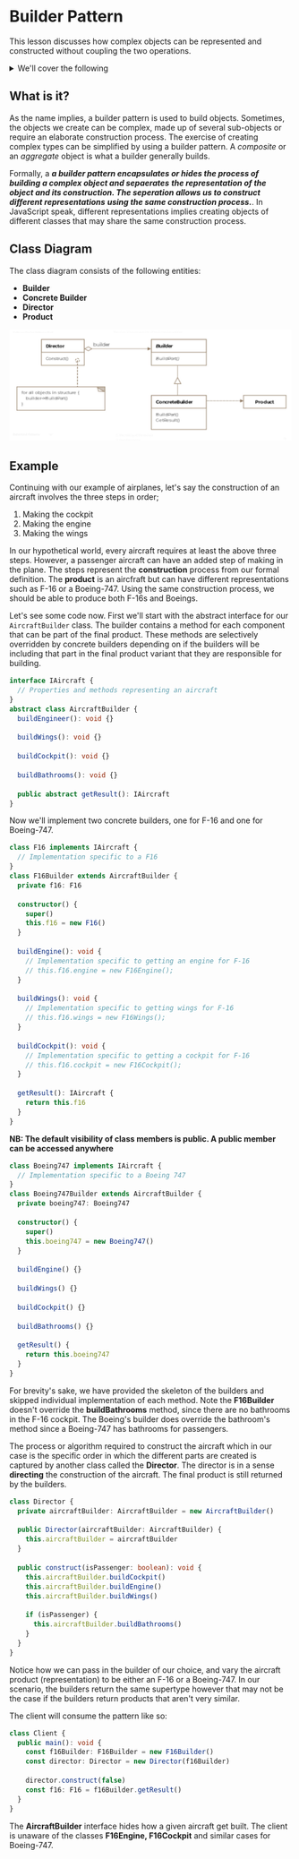 # Builder Pattern

This lesson discusses how complex objects can be represented and constructed without
coupling the two operations.

<details>

<summary>We'll cover the following</summary>

- What is it?
- Class Diagram
- Example
- Skipping the Director
- Other Examples
- Caveats

</details>

## What is it?

As the name implies, a builder pattern is used to build objects. Sometimes, the objects
we create can be complex, made up of several sub-objects or require an elaborate construction
process. The exercise of creating complex types can be simplified by using a builder pattern.
A _composite_ or an _aggregate_ object is what a builder generally builds.

Formally, a **_a builder pattern encapsulates or hides the process of building a complex object and sepaerates_**
**_the representation of the object and its construction. The seperation allows us to construct different representations_**
**_using the same construction process._**. In JavaScript speak, different representations implies creating objects of different classes that may share the same construction process.

## Class Diagram

The class diagram consists of the following entities:

- **Builder**
- **Concrete Builder**
- **Director**
- **Product**

![Class Diagram](/public/images/classdiagram.jpg)

## Example

Continuing with our example of airplanes, let's say the construction of an aircraft involves the three steps in order;

1. Making the cockpit
2. Making the engine
3. Making the wings

In our hypothetical world, every aircraft requires at least the above three steps. However, a passenger
aircraft can have an added step of making in the plane. The steps represent the **construction** process from our formal
definition. The **product** is an aircfraft but can have different representations such as F-16 or a Boeing-747. Using the
same construction process, we should be able to produce both F-16s and Boeings.

Let's see some code now. First we'll start with the abstract interface for our `AircraftBuilder` class. The builder contains
a method for each component that can be part of the final product. These methods are selectively overridden by concrete
builders depending on if the builders will be including that part in the final product variant that they are responsible for
building.

```typescript
interface IAircraft {
  // Properties and methods representing an aircraft
}
abstract class AircraftBuilder {
  buildEngineer(): void {}

  buildWings(): void {}

  buildCockpit(): void {}

  buildBathrooms(): void {}

  public abstract getResult(): IAircraft
}
```

Now we'll implement two concrete builders, one for F-16 and one for Boeing-747.

```typescript
class F16 implements IAircraft {
  // Implementation specific to a F16
}
class F16Builder extends AircraftBuilder {
  private f16: F16

  constructor() {
    super()
    this.f16 = new F16()
  }

  buildEngine(): void {
    // Implementation specific to getting an engine for F-16
    // this.f16.engine = new F16Engine();
  }

  buildWings(): void {
	// Implementation specific to getting wings for F-16
    // this.f16.wings = new F16Wings();
  }

  buildCockpit(): void {
	// Implementation specific to getting a cockpit for F-16
    // this.f16.cockpit = new F16Cockpit();
  }

  getResult(): IAircraft {
    return this.f16
  }
}
```

**NB: The default visibility of class members is public. A public member can be accessed anywhere**

```typescript
class Boeing747 implements IAircraft {
  // Implementation specific to a Boeing 747
}
class Boeing747Builder extends AircraftBuilder {
  private boeing747: Boeing747

  constructor() {
    super()
    this.boeing747 = new Boeing747()
  }

  buildEngine() {}

  buildWings() {}

  buildCockpit() {}

  buildBathrooms() {}

  getResult() {
    return this.boeing747
  }
}
```

For brevity's sake, we have provided the skeleton of the builders and skipped individual implementation of each method. Note
the **F16Builder** doesn't override the **buildBathrooms** method, since there are no bathrooms in the F-16 cockpit. The Boeing's
builder does override the bathroom's method since a Boeing-747 has bathrooms for passengers.

The process or algorithm required to construct the aircraft which in our case is the specific order in which the different
parts are created is captured by another class called the **Director**. The director is in a sense **directing** the construction of the aircraft. The final product is still returned by the builders.

```typescript
class Director {
  private aircraftBuilder: AircraftBuilder = new AircraftBuilder()

  public Director(aircraftBuilder: AircraftBuilder) {
    this.aircraftBuilder = aircraftBuilder
  }

  public construct(isPassenger: boolean): void {
    this.aircraftBuilder.buildCockpit()
    this.aircraftBuilder.buildEngine()
    this.aircraftBuilder.buildWings()

    if (isPassenger) {
      this.aircraftBuilder.buildBathrooms()
    }
  }
}
```

Notice how we can pass in the builder of our choice, and vary the aircraft product (representation) to be either an F-16 or
a Boeing-747. In our scenario, the builders return the same supertype however that may not be the case if the builders
return products that aren't very similar.

The client will consume the pattern like so:

```typescript
class Client {
  public main(): void {
    const f16Builder: F16Builder = new F16Builder()
    const director: Director = new Director(f16Builder)

    director.construct(false)
    const f16: F16 = f16Builder.getResult()
  }
}
```

The **AircraftBuilder** interface hides how a given aircraft get built. The client is unaware of the classes **F16Engine, F16Cockpit** and similar cases for Boeing-747.
